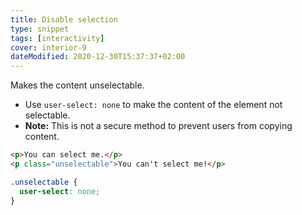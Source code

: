 ```yaml
---
title: Disable selection
type: snippet
tags: [interactivity]
cover: interior-9
dateModified: 2020-12-30T15:37:37+02:00
---
```


Makes the content unselectable.

- Use `user-select: none` to make the content of the element not selectable.
- **Note:** This is not a secure method to prevent users from copying content.

```html
<p>You can select me.</p>
<p class="unselectable">You can't select me!</p>
```

```css
.unselectable {
  user-select: none;
}
```

